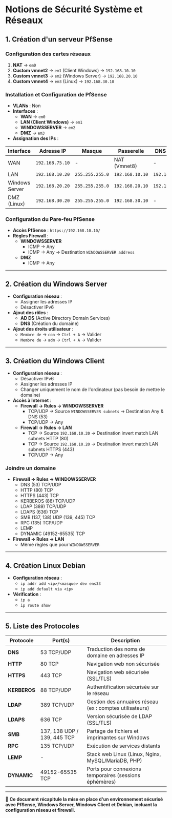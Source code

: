 # Notions de Sécurité Système et Réseaux

## 1. Création d'un serveur PfSense

### Configuration des cartes réseaux

1. **NAT** → `em0`
2. **Custom vmnet2** → `em1` (Client Windows) → `192.168.10.10`
3. **Custom vmnet3** → `em2` (Windows Server) → `192.168.20.10`
4. **Custom vmnet4** → `em3` (Linux) → `192.168.30.10`

### Installation et Configuration de PfSense

- **VLANs** : Non
- **Interfaces** :
  - **WAN** → `em0`
  - **LAN (Client Windows)** → `em1`
  - **WINDOWSSERVER** → `em2`
  - **DMZ** → `em3`
- **Assignation des IPs** :

| Interface  | Adresse IP        | Masque       | Passerelle       | DNS préféré    |
|------------|------------------|--------------|------------------|---------------|
| WAN        | `192.168.75.10`  | -            | NAT (Vmnet8)     | -             |
| LAN        | `192.168.10.20`  | `255.255.255.0` | `192.168.10.10` | `192.168.20.20` |
| Windows Server | `192.168.20.20` | `255.255.255.0` | `192.168.20.10` | `192.168.20.20` |
| DMZ (Linux) | `192.168.30.20` | `255.255.255.0` | `192.168.30.10` | - |

### Configuration du Pare-feu PfSense

- **Accès PfSense** : `https://192.168.10.10/`
- **Règles Firewall** :
  - **WINDOWSSERVER**
    - ICMP → Any
    - ICMP → Any → Destination `WINDOWSSERVER address`
  - **DMZ**
    - ICMP → Any

---

## 2. Création du Windows Server

- **Configuration réseau** :
  - Assigner les adresses IP
  - Désactiver IPv6
- **Ajout des rôles** :
  - **AD DS** (Active Directory Domain Services)
  - **DNS** (Création du domaine)
- **Ajout des droits utilisateur** :
  - `Membre de` → `con` → `Ctrl + A` → Valider
  - `Membre de` → `adm` → `Ctrl + A` → Valider

---

## 3. Création du Windows Client

- **Configuration réseau** :
  - Désactiver IPv6
  - Assigner les adresses IP
  - Changer uniquement le nom de l'ordinateur (pas besoin de mettre le domaine)
- **Accès à Internet** :
  - **Firewall → Rules → WINDOWSSERVER**
    - TCP/UDP → Source `WINDOWSSERVER subnets` → Destination Any & DNS (53)
    - TCP/UDP → Any
  - **Firewall → Rules → LAN**
    - TCP → Source `192.168.10.20` → Destination invert match LAN subnets HTTP (80)
    - TCP → Source `192.168.10.20` → Destination invert match LAN subnets HTTPS (443)
    - TCP/UDP → Any

### Joindre un domaine

- **Firewall → Rules → WINDOWSSERVER**
  - DNS (53) TCP/UDP
  - HTTP (80) TCP
  - HTTPS (443) TCP
  - KERBEROS (88) TCP/UDP
  - LDAP (389) TCP/UDP
  - LDAPS (636) TCP
  - SMB (137, 138) UDP (139, 445) TCP
  - RPC (135) TCP/UDP
  - LEMP
  - DYNAMIC (49152-65535) TCP
- **Firewall → Rules → LAN**
  - Même règles que pour `WINDOWSSERVER`

---

## 4. Création Linux Debian

- **Configuration réseau** :
  - `ip addr add <ip>/<masque> dev ens33`
  - `ip add default via <ip>`
- **Vérification** :
  - `ip a`
  - `ip route show`

---

## 5. Liste des Protocoles

| Protocole | Port(s) | Description |
|-----------|--------|-------------|
| **DNS** | 53 TCP/UDP | Traduction des noms de domaine en adresses IP |
| **HTTP** | 80 TCP | Navigation web non sécurisée |
| **HTTPS** | 443 TCP | Navigation web sécurisée (SSL/TLS) |
| **KERBEROS** | 88 TCP/UDP | Authentification sécurisée sur le réseau |
| **LDAP** | 389 TCP/UDP | Gestion des annuaires réseau (ex : comptes utilisateurs) |
| **LDAPS** | 636 TCP | Version sécurisée de LDAP (SSL/TLS) |
| **SMB** | 137, 138 UDP / 139, 445 TCP | Partage de fichiers et imprimantes sur Windows |
| **RPC** | 135 TCP/UDP | Exécution de services distants |
| **LEMP** | - | Stack web Linux (Linux, Nginx, MySQL/MariaDB, PHP) |
| **DYNAMIC** | 49152-65535 TCP | Ports pour connexions temporaires (sessions éphémères) |

---

🎯 **Ce document récapitule la mise en place d'un environnement sécurisé avec PfSense, Windows Server, Windows Client et Debian, incluant la configuration réseau et firewall.**
